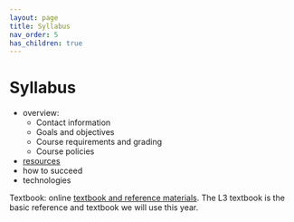 ```yaml
---
layout: page
title: Syllabus
nav_order: 5
has_children: true
---
```


# Syllabus


- overview:
    - Contact information
    - Goals and objectives
    - Course requirements and grading
    - Course policies
- [resources](../resources/)
- how to succeed
- technologies


Textbook: online [textbook and reference materials](https://lingualatina.github.io/textbook/).  The L3 textbook is the basic reference and textbook we will use this year.
